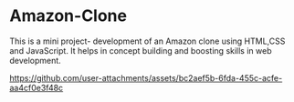 # Amazon-Clone
This is a mini project- development of an Amazon clone using HTML,CSS and JavaScript. It helps in concept building and boosting skills in web development.


https://github.com/user-attachments/assets/bc2aef5b-6fda-455c-acfe-aa4cf0e3f48c

